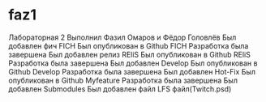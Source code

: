 # faz1
Лабораторная 2
Выполнил Фазил Омаров и Фёдор Головлёв
Был добавлен фич FICH
Был опубликован в Github FICH
Разработка была завершена
Был добавлен релиз REliS
Был опубликован в Github REliS
Разработка была завершена
Был добавлен Develop
Был опубликован в Github Develop
Разработка была завершена
Был добавлен Hot-Fix
Был опубликован в Github Myfeature
Разработка была завершена
Был добавлен Submodules
Был добавлен файл LFS файл(Twitch.psd)
